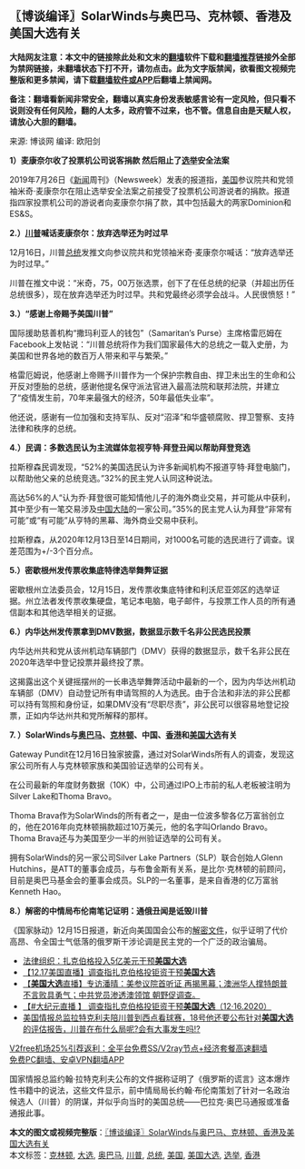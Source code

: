  <h2>〖博谈编译〗SolarWinds与奥巴马、克林顿、香港及美国大选有关</h2> <p class="notice"><b>大陆网友注意：本文中的链接除此处和文末的<a href="https://github.com/bannedbook/fanqiang" >翻墙</a>软件下载和<a href="https://github.com/killgcd/justmysocks/blob/master/README.md">翻墙推荐</a>链接外全部为禁网链接，未翻墙状态下打不开，请勿点击。此为文字版禁闻，欲看图文视频完整版和更多禁闻，请下载<a href="https://github.com/bannedbook/fanqiang">翻墙软件或APP</a>后翻墙上禁闻网。</p><p>备注：翻墙看新闻非常安全，翻墙以真实身份发表敏感言论有一定风险，但只看不说则没有任何风险，翻的人太多，政府管不过来，也不管。信息自由是天赋人权，请放心大胆的翻墙。</b></p>  <div class="entry"> <p>来源:&nbsp;博谈网                      编译:&nbsp;欧阳剑                           </p> <p><strong>1）麦康奈尔收了投票机公司说客捐款 然后阻止了<a href="https://www.bannedbook.org/bnews/tag/%e9%80%89%e4%b8%be/" class="st_tag internal_tag" rel="tag" title="标签 选举 下的日志">选举</a>安全法案</strong></p> <p></p> <p>2019年7月26日《<span class='wp_keywordlink_affiliate'><a href="https://www.bannedbook.org/" title="新闻">新闻</a></span>周刊》（Newsweek）发表的报道指，<a href="https://www.bannedbook.org/bnews/tag/%e7%be%8e%e5%9b%bd/" class="st_tag internal_tag" rel="tag" title="标签 美国 下的日志">美国</a>参议院共和党领袖米奇·麦康奈尔在阻止选举安全法案之前接受了投票机公司游说者的捐款。报道指四家投票机公司的游说者向麦康奈尔捐了款，其中包括最大的两家Dominion和ES&amp;S。</p> <p><strong>2.）<a href="https://www.bannedbook.org/bnews/tag/%e5%b7%9d%e6%99%ae/" class="st_tag internal_tag" rel="tag" title="标签 川普 下的日志">川普</a>喊话麦康奈尔：放弃选举还为时过早</strong></p> <p></p> <p>12月16日，川普<a href="https://www.bannedbook.org/bnews/tag/%e6%80%bb%e7%bb%9f/" class="st_tag internal_tag" rel="tag" title="标签 总统 下的日志">总统</a>发推文向参议院共和党领袖米奇·麦康奈尔喊话：“放弃选举还为时过早。”</p> <p>川普在推文中说：“米奇，75，00万张选票，创下了在任总统的纪录（并超出历任总统很多），现在放弃选举还为时过早。共和党最终必须学会战斗。人民很愤怒！”</p>  <p><strong>3.）“感谢上帝赐予美国川普”</strong></p> <p></p> <p>国际援助慈善机构“撒玛利亚人的钱包”（Samaritan&#8217;s Purse）主席格雷厄姆在Facebook上发帖说：“川普总统将作为我们国家最伟大的总统之一载入史册，为美国和世界各地的数百万人带来和平与繁荣。”</p> <p>格雷厄姆说，他感谢上帝赐予川普作为一个保护宗教自由、捍卫未出生的生命和公开反对堕胎的总统，感谢他提名保守派法官进入最高法院和联邦法院，并建立了“疫情发生前，70年来最强大的经济，50年最低失业率”。</p> <p>他还说，感谢有一位加强和支持军队、反对“沼泽”和华盛顿腐败、捍卫警察、支持法律和秩序的总统。</p> <p><strong>4.）民调：多数选民认为主流媒体忽视亨特·拜登丑闻以帮助拜登竞选</strong></p> <p></p> <p>拉斯穆森民调发现，“52%的美国选民认为许多新闻机构不报道亨特·拜登电脑门，以帮助他父亲的总统竞选。”32%的民主党人认同这种说法。</p>  <p>高达56%的人“认为乔·拜登很可能知情他儿子的海外商业交易，并可能从中获利，其中至少有一笔交易涉及<span class='wp_keywordlink_affiliate'><a href="https://www.bannedbook.org/" title="中国" target="_blank">中国</a></span><span class='wp_keywordlink_affiliate'><a href="https://www.bannedbook.org/" title="大陆" target="_blank">大陆</a></span>的一家公司。”35%的民主党人认为拜登“非常有可能”或“有可能”从亨特的黑幕、海外商业交易中获利。</p> <p>拉斯穆森，从2020年12月13日至14日期间，对1000名可能的选民进行了调查。误差范围为+/-3个百分点。</p> <p><strong>5.）密歇根州发传票收集底特律选举舞弊证据</strong></p> <p></p> <p>密歇根州立法委员会，12月15日，发传票收集底特律和利沃尼亚郊区的选举证据。州立法者发传票收集硬盘，笔记本电脑，电子邮件，与投票工作人员的所有通信副本和其他选举相关的证据。</p> <p><strong>6.）内华达州发传票拿到DMV数据，数据显示数千名非公民选民投票</strong></p> <p></p> <p>内华达州共和党从该州机动车辆部门（DMV）获得的数据显示，数千名非公民在2020年选举中登记投票并最终投了票。</p>  <p>这揭露出这个关键摇摆州的一长串选举舞弊活动中最新的一个，因为内华达州机动车辆部（DMV）自动登记所有申请驾照的人为选民。由于合法和非法的非公民都可以持有驾照和身份证，如果DMV没有“尽职尽责”，非公民可以很容易地登记投票，正如内华达州共和党所解释的那样。</p> <p><strong>7. ）SolarWinds与<a href="https://www.bannedbook.org/bnews/tag/%e5%a5%a5%e5%b7%b4%e9%a9%ac/" class="st_tag internal_tag" rel="tag" title="标签 奥巴马 下的日志">奥巴马</a>、<a href="https://www.bannedbook.org/bnews/tag/%e5%85%8b%e6%9e%97%e9%a1%bf/" class="st_tag internal_tag" rel="tag" title="标签 克林顿 下的日志">克林顿</a>、中国、<a href="https://www.bannedbook.org/bnews/tag/%e9%a6%99%e6%b8%af/" class="st_tag internal_tag" rel="tag" title="标签 香港 下的日志">香港</a>和<a href="https://www.bannedbook.org/bnews/tag/%e7%be%8e%e5%9b%bd%e5%a4%a7%e9%80%89/" class="st_tag internal_tag" rel="tag" title="标签 美国大选 下的日志">美国大选</a>有关</strong></p> <p></p> <p>Gateway Pundit在12月16日独家披露，通过对SolarWinds所有人的调查，发现这家公司所有人与克林顿家族和美国验证选举的公司有关。</p> <p>在公司最新的年度财务数据（10K）中，公司通过IPO上市前的私人老板被注明为Silver Lake和Thoma Bravo。</p> <p>Thoma Brava作为SolarWinds的所有者之一，是由一位波多黎各亿万富翁创立的，他在2016年向克林顿捐款超过10万美元，他的名字叫Orlando Bravo。Thoma Brava还与为美国至少一半的州验证选举的公司有关。</p> <p>拥有SolarWinds的另一家公司Silver Lake Partners（SLP）联合创始人Glenn Hutchins，是ATT的董事会成员，与布鲁金斯有关系，是比尔·克林顿的前顾问，目前是奥巴马基金会的董事会成员。SLP的一名董事，是来自香港的亿万富翁Kenneth Hao。</p> <p><strong>8.）解密的中情局布伦南笔记证明：通俄丑闻是诋毁川普</strong></p>  <p></p> <p>《国家脉动》12月15日报道，新近向美国国会公布的<span class='wp_keywordlink'><a href="https://www.bannedbook.org/forum34/" title="中共内部文件 中共保密文件 解密文件" target="_blank">解密文件</a></span>，似乎证明了代价高昂、令全国士气低落的俄罗斯干涉论调是民主党的一个广泛的政治骗局。</p> <ul class='op-related-articles' title='相关阅读'> <li><a href='https://www.bannedbook.org/bnews/comments/20201217/1449365.html' target='_blank'>法律组织：扎克伯格投入5亿美元干预<b>美国大选</b></a></li> <li><a href='https://www.bannedbook.org/bnews/bannedvideo/20201217/1449296.html' target='_blank'>【12.17美国直播】调查指扎克伯格投钜资干预<b>美国大选</b></a></li> <li><a href='https://www.bannedbook.org/bnews/bannedvideo/20201217/1449295.html' target='_blank'>【<b>美国大选</b>直播】专访潘晴：美参议院首听证 再揭黑幕；澳洲华人撑特朗普 不言败具勇气；中共党员渗透澳领馆 朝野促调查。</a></li> <li><a href='https://www.bannedbook.org/bnews/bannedvideo/20201217/1449288.html' target='_blank'>【#大纪元直播 】 调查指扎克伯格投钜资干预<b>美国大选</b>（12·16.2020）</a></li> <li><a href='https://www.bannedbook.org/bnews/bannedvideo/20201217/1449278.html' target='_blank'>美国情报总监拉特克利夫陪川普到西点看球赛，18号他还要公布针对<b>美国大选</b>的评估报告，川普在布什么局呢?会有大事发生吗!?</a></li> </ul> <p class="texttj"> <a href="https://github.com/bannedbook/fanqiang/wiki/V2ray%E6%9C%BA%E5%9C%BA" target="_blank">V2free机场25%引荐返利：全平台免费SS/V2ray节点+经济套餐高速翻墙</a><br/> <a href="https://github.com/bannedbook/fanqiang/wiki/%E7%A6%81%E9%97%BB%E7%BD%91%E5%AE%89%E5%8D%93%E7%BF%BB%E5%A2%99%E6%96%B0%E9%97%BBAPP" target="_blank">免费PC翻墙、安卓VPN翻墙APP</a></p><p>国家情报总监约翰·拉特克利夫公布的文件据称证明了《俄罗斯的谎言》这本爆炸性书籍中的说法，这些文件显示，前中情局局长约翰·布伦南策划了针对一名政治候选人（川普）的阴谋，并似乎向当时的美国总统——巴拉克·奥巴马通报或准备通报此事。</p><a name='sharetosocial'></a>       <div><b>本文的图文或视频完整版</b>：<a href='https://www.bannedbook.org/bnews/cbnews/20201217/1449379.html'>〖博谈编译〗SolarWinds与奥巴马、克林顿、香港及美国大选有关</a></div>  </div><!--END ENTRY--> <div class="postfooter"> <div>本文标签：<a href="https://www.bannedbook.org/bnews/tag/%e5%85%8b%e6%9e%97%e9%a1%bf/" rel="tag">克林顿</a>, <a href="https://www.bannedbook.org/bnews/tag/%e5%a4%a7%e9%80%89/" rel="tag">大选</a>, <a href="https://www.bannedbook.org/bnews/tag/%e5%a5%a5%e5%b7%b4%e9%a9%ac/" rel="tag">奥巴马</a>, <a href="https://www.bannedbook.org/bnews/tag/%e5%b7%9d%e6%99%ae/" rel="tag">川普</a>, <a href="https://www.bannedbook.org/bnews/tag/%e6%80%bb%e7%bb%9f/" rel="tag">总统</a>, <a href="https://www.bannedbook.org/bnews/tag/%e7%be%8e%e5%9b%bd/" rel="tag">美国</a>, <a href="https://www.bannedbook.org/bnews/tag/%e7%be%8e%e5%9b%bd%e5%a4%a7%e9%80%89/" rel="tag">美国大选</a>, <a href="https://www.bannedbook.org/bnews/tag/%e9%80%89%e4%b8%be/" rel="tag">选举</a>, <a href="https://www.bannedbook.org/bnews/tag/%e9%a6%99%e6%b8%af/" rel="tag">香港</a></div>  </div><!--END POSTFOOTER--> 